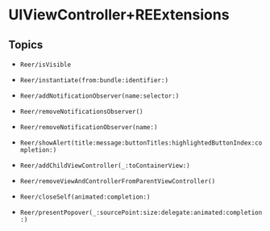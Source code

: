 # UIViewController+REExtensions

## Topics

- ``Reer/isVisible``

- ``Reer/instantiate(from:bundle:identifier:)``

- ``Reer/addNotificationObserver(name:selector:)``

- ``Reer/removeNotificationsObserver()``

- ``Reer/removeNotificationObserver(name:)``

- ``Reer/showAlert(title:message:buttonTitles:highlightedButtonIndex:completion:)``

- ``Reer/addChildViewController(_:toContainerView:)``

- ``Reer/removeViewAndControllerFromParentViewController()``

- ``Reer/closeSelf(animated:completion:)``

- ``Reer/presentPopover(_:sourcePoint:size:delegate:animated:completion:)``


